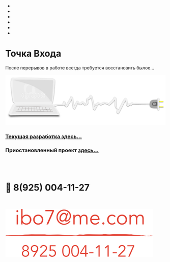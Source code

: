 <div class="navi"> <nav id="navi"> <!-- js --> </nav></div>

<ul class="background">
   <li></li>
   <li></li>
   <li></li>
   <li></li>
   <li></li>
   <li></li>
</ul>

#  Точка Входа

После перерывов в работе всегда требуется восстановить былое…

<a href="navi">
<img src='assets/svg/comp-start.svg'>
</a>


### [Текущая разработка здесь…](https://github.com/a374ru/aprakos.online)

### Приостановленный проект [здесь…](https://a374ru.github.io/aprakos.ru/aa/)

<br>

<!-- ## Документация -->

<!-- [Aprakos.online](https://aprakosonline.readthedocs.io) -->

<!-- [Памятник разработки](https://a374ru.readthedocs.io) -->
<br>

# 🔔 8(925) 004-11-27

<br>

<span id="page-name-img" class="img" onclick="imgResize(77, 1)">![img](assets/img/contacts-ystm.png)</span>

<br>

<script src="assets/js/navi.js"></script>
